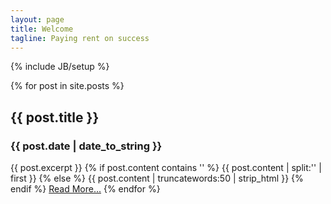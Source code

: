 ```yaml
---
layout: page
title: Welcome
tagline: Paying rent on success
---
```

{% include JB/setup %}

{% for post in site.posts %}
  <h2>{{ post.title }}</h2>
  <h3>{{ post.date | date_to_string }}</h3>
  {{ post.excerpt }}
  {% if post.content contains '<!--more-->' %}
    {{ post.content | split:'<!--more-->' | first }}
  {% else %}
    {{ post.content | truncatewords:50 | strip_html }}
  {% endif %}
  <a href="{{ BASE_PATH }}{{ post.url }}">Read More...</a>
{% endfor %}
